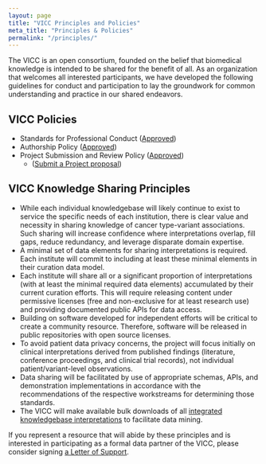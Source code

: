 ```yaml
---
layout: page
title: "VICC Principles and Policies"
meta_title: "Principles & Policies"
permalink: "/principles/"
---
```

The VICC is an open consortium, founded on the belief that biomedical knowledge is intended to be shared for the benefit of all. As an organization that welcomes all interested participants, we have developed the following guidelines for conduct and participation to lay the groundwork for common understanding and practice in our shared endeavors.

## VICC Policies

* Standards for Professional Conduct ([Approved](https://docs.google.com/document/d/1ZOFUKQ-ZSuy4-L9WXtsNDAte4oN4WosGxxHnzoaYmyo/edit))
* Authorship Policy ([Approved](https://docs.google.com/document/d/18kEfDq982js2N7kAxyaQv3OW9ZUaQTY9Lh4bHjtCbps/edit))
* Project Submission and Review Policy ([Approved](https://docs.google.com/document/d/1OmNBer5r5M4LLiIL8OPGiQy5ZxN7AoSjav76UXUAkoo/edit?usp=sharing)) 
  * ([Submit a Project proposal](https://forms.gle/3QzKjpjhk6feGEg56))

## VICC Knowledge Sharing Principles

- While each individual knowledgebase will likely continue to exist to service the specific needs of each institution, there is clear value and necessity in sharing knowledge of cancer type-variant associations. Such sharing will increase confidence where interpretations overlap, fill gaps, reduce redundancy, and leverage disparate domain expertise.
- A minimal set of data elements for sharing interpretations is required. Each institute will commit to including at least these minimal elements in their curation data model.
- Each institute will share all or a significant proportion of interpretations (with at least the minimal required data elements) accumulated by their current curation efforts. This will require releasing content under permissive licenses (free and non-exclusive for at least research use) and providing documented public APIs for data access.
- Building on software developed for independent efforts will be critical to create a community resource. Therefore, software will be released in public repositories with open source licenses.
- To avoid patient data privacy concerns, the project will focus initially on clinical interpretations derived from published findings (literature, conference proceedings, and clinical trial records), not individual patient/variant-level observations.
- Data sharing will be facilitated by use of appropriate schemas, APIs, and demonstration implementations in accordance with the recommendations of the respective workstreams for determining those standards.
- The VICC will make available bulk downloads of all [integrated knowledgebase interpretations](/projects/integration/) to facilitate data mining.

If you represent a resource that will abide by these principles and is interested in participating as a formal data partner of the VICC, please consider signing [a Letter of Support](/assets/docs/VICC_LoS_template.docx).